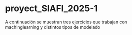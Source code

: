 # proyect_SIAFI_2025-1
A continuación se muestran tres ejercicios que trabajan con machinglearning y distintos tipos de modelado
